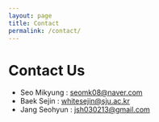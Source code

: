 ```yaml
---
layout: page
title: Contact
permalink: /contact/
---
```


# Contact Us
- Seo Mikyung : seomk08@naver.com
- Baek Sejin : whitesejin@sju.ac.kr
- Jang Seohyun : jsh030213@gmail.com